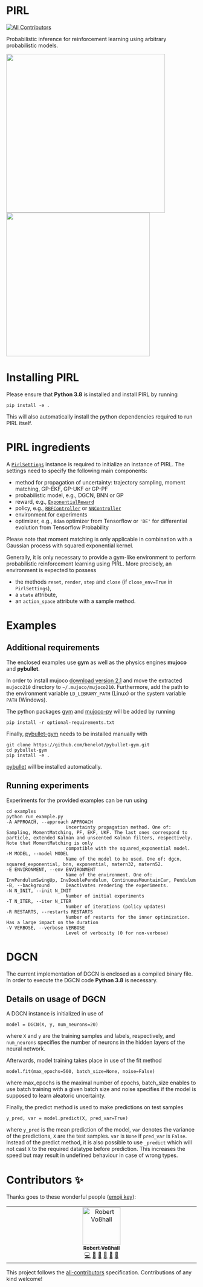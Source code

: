 # PIRL
<!-- ALL-CONTRIBUTORS-BADGE:START - Do not remove or modify this section -->
[![All Contributors](https://img.shields.io/badge/all_contributors-1-orange.svg?style=flat-square)](#contributors-)
<!-- ALL-CONTRIBUTORS-BADGE:END -->

Probabilistic inference for reinforcement learning using arbitrary probabilistic models.

<img style="margin-right: auto;" src="https://user-images.githubusercontent.com/74900668/170347036-1aaae5ea-c02e-445e-96ea-c35e60b22509.svg" width="420"/> <img style="margin-left: auto;" src="https://user-images.githubusercontent.com/74900668/170347151-c6022103-1ae9-4512-80d1-2373adb05f65.gif" width="380"/> 
<br/>

# Installing PIRL

Please ensure that **Python 3.8** is installed and install PIRL by running

    pip install -e .

This will also automatically install the python dependencies required to run PIRL itself.

# PIRL ingredients

A [`PirlSettings`](https://github.com/Probabilistic-ML/pirl/blob/main/pirl/settings.py#L19) instance is required to initialize an instance of PIRL. 
The settings need to specify the following main components:

- method for propagation of uncertainty: trajectory sampling, moment matching, GP-EKF, GP-UKF or GP-PF
- probabilistic model, e.g., DGCN, BNN or GP
- reward, e.g., [`ExponentialReward`](https://github.com/Probabilistic-ML/pirl/blob/main/pirl/rewards/base.py#L43)
- policy, e.g., [`RBFController`](https://github.com/Probabilistic-ML/pirl/blob/main/pirl/controllers/base.py#L248) or [`NNController`](https://github.com/Probabilistic-ML/pirl/blob/main/pirl/controllers/base.py#L316)
- environment for experiments
- optimizer, e.g., `Adam` optimizer from Tensorflow or `'DE'` for differential evolution from Tensorflow Probability

Please note that moment matching is only applicable in combination with a Gaussian process with squared exponential kernel.

Generally, it is only necessary to provide a gym-like environment to perform probabilistic reinforcement learning using PIRL. More precisely, an environment is expected to possess

- the methods  `reset`, `render`, `step` and `close` (if `close_env=True` in `PirlSettings`),
- a `state` attribute,
- an `action_space` attribute with a sample method.

# Examples

## Additional requirements

The enclosed examples use **gym** as well as the physics engines **mujoco** and **pybullet**.

In order to install mujoco [download version 2.1](https://github.com/deepmind/mujoco/releases) and move the extracted `mujoco210` directory to `~/.mujoco/mujoco210`. Furthermore, add the path to the environment variable `LD_LIBRARY_PATH` (Linux) or the system variable `PATH` (Windows). 

The python packages [gym](https://github.com/openai/gym) and [mujoco-py](https://github.com/openai/mujoco-py) will be added by running

    pip install -r optional-requirements.txt

Finally, [pybullet-gym](https://github.com/benelot/pybullet-gym) needs to be installed manually with

    git clone https://github.com/benelot/pybullet-gym.git
    cd pybullet-gym
    pip install -e .

[pybullet](https://github.com/bulletphysics/bullet3) will be installed automatically.

## Running experiments

Experiments for the provided examples can be run using

    cd examples
    python run_example.py
    -A APPROACH, --approach APPROACH
                          Uncertainty propagation method. One of: Sampling, MomentMatching, PF, EKF, UKF. The last ones correspond to particle, extended Kalman and unscented Kalman filters, respectively. Note that MomentMatching is only
                          compatible with the squared_exponential model.
    -M MODEL, --model MODEL
                          Name of the model to be used. One of: dgcn, squared_exponential, bnn, exponential, matern32, matern52.
    -E ENVIRONMENT, --env ENVIRONMENT
                          Name of the environment. One of: InvPendulumSwingUp, InvDoublePendulum, ContinuousMountainCar, Pendulum
    -B, --background      Deactivates rendering the experiments.
    -N N_INIT, --init N_INIT
                          Number of initial experiments
    -T N_ITER, --iter N_ITER
                          Number of iterations (policy updates)
    -R RESTARTS, --restarts RESTARTS
                          Number of restarts for the inner optimization. Has a large impact on the duration
    -V VERBOSE, --verbose VERBOSE
                          Level of verbosity (0 for non-verbose)

# DGCN

The current implementation of DGCN is enclosed as a compiled binary file. In order to execute the DGCN code **Python 3.8** is necessary.

## Details on usage of DGCN

A DGCN instance is initialized in use of 

    model = DGCN(X, y, num_neurons=20)

where `X` and `y` are the training samples and labels, respectively, and `num_neurons` specifies the number of neurons in the hidden layers of the neural network.

Afterwards, model training takes place in use of the fit method

    model.fit(max_epochs=500, batch_size=None, noise=False)

where max_epochs is the maximal number of epochs, batch_size enables to use batch training with a given batch size and noise specifies if the model is supposed to learn aleatoric uncertainty.

Finally, the predict method is used to make predictions on test samples

    y_pred, var = model.predict(X, pred_var=True)


where `y_pred` is the mean prediction of the model, `var` denotes the variance of the predictions, `X` are the test samples. `var` is `None` if `pred_var` is `False`. Instead of the predict method, it is also possible to use `_predict` which will not cast `X` to the required datatype before prediction.
This increases the speed but may result in undefined behaviour in case of wrong types.

# Contributors ✨

Thanks goes to these wonderful people ([emoji key](https://allcontributors.org/docs/en/emoji-key)):

<!-- ALL-CONTRIBUTORS-LIST:START - Do not remove or modify this section -->
<!-- prettier-ignore-start -->
<!-- markdownlint-disable -->
<table>
  <tbody>
    <tr>
      <td align="center" valign="top" width="14.28%"><a href="https://github.com/rvosshall"><img src="https://avatars.githubusercontent.com/u/74900668?v=4?s=100" width="100px;" alt="Robert Voßhall"/><br /><sub><b>Robert Voßhall</b></sub></a><br /><a href="https://github.com/Probabilistic-ML/pirl/commits?author=rvosshall" title="Code">💻</a> <a href="https://github.com/Probabilistic-ML/pirl/commits?author=rvosshall" title="Documentation">📖</a> <a href="#data-rvosshall" title="Data">🔣</a> <a href="#ideas-rvosshall" title="Ideas, Planning, & Feedback">🤔</a> <a href="#design-rvosshall" title="Design">🎨</a> <a href="#research-rvosshall" title="Research">🔬</a></td>
    </tr>
  </tbody>
</table>

<!-- markdownlint-restore -->
<!-- prettier-ignore-end -->

<!-- ALL-CONTRIBUTORS-LIST:END -->

This project follows the [all-contributors](https://github.com/all-contributors/all-contributors) specification. Contributions of any kind welcome!
